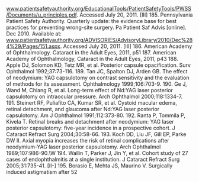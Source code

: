 www.patientsafetyauthority.org/EducationalTools/PatientSafetyTools/PWSS/Documents/u_principles.pdf. Accessed July 20, 2011. [III]
185. Pennsylvania Patient Safety Authority. Quarterly update: the evidence base for best practices for preventing wrong-site surgery. Pa Patient Saf Advis [online]. Dec 2010. Available at: www.patientsafetyauthority.org/ADVISORIES/AdvisoryLibrary/2010/Dec%284%29/Pages/151.aspx. Accessed July 20, 2011. [III]
186. American Academy of Ophthalmology. Cataract in the Adult Eyes, 2011, p51
187. American Academy of Ophthalmology, Cataract in the Adult Eyes, 2011, p43
188. Apple DJ, Solomon KD, Tetz MR, et al. Posterior capsule opacification. Surv Ophthalmol 1992;37:73-116.
189. Tan JC, Spalton DJ, Arden GB. The effect of neodymium: YAG capsulotomy on contrast sensitivity and the evaluation of methods for its assessment. Ophthalmology 1999;106:703-9.
190. Ge J, Wand M, Chiang R, et al. Long-term effect of Nd:YAG laser posterior capsulotomy on intraocular pressure. Arch Ophthalmol 2000;118:1334-7.
191. Steinert RF, Puliafito CA, Kumar SR, et al. Cystoid macular edema, retinal detachment, and glaucoma after Nd:YAG laser posterior capsulotomy. Am J Ophthalmol 1991;112:373-80.
192. Ranta P, Tommila P, Kivela T. Retinal breaks and detachment after neodymium: YAG laser posterior capsulotomy: five-year incidence in a prospective cohort. J Cataract Refract Surg 2004;30:58-66.
193. Koch DD, Liu JF, Gill EP, Parke DW II. Axial myopia increases the risk of retinal complications after neodymium-YAG laser posterior capsulotomy. Arch Ophthalmol 1989;107:986-90.\W
194. Wallin T, Parker J, Jin Y, et al. Cohort study of 27 cases of endophthalmitis at a single institution. J Cataract Refract Surg 2005;31:735-41. [II-]
195. Borasio E, Mehta JS, Maurino V. Surgically induced astigmatism after
<PAGE>52